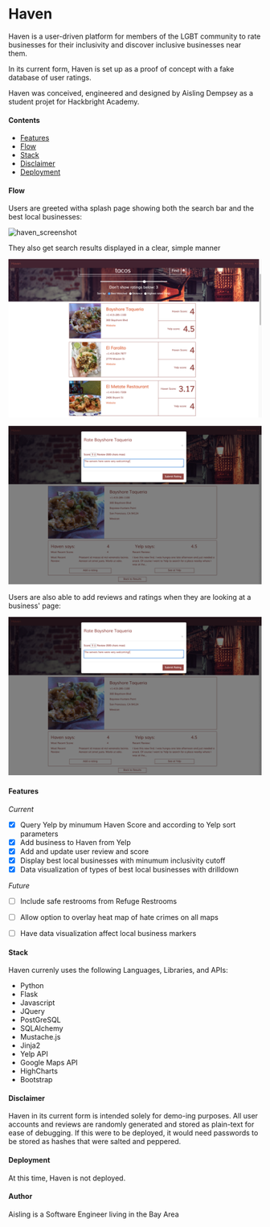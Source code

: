 # Haven

Haven is a user-driven platform for members of the LGBT community to 
rate businesses for their inclusivity and discover inclusive businesses 
near them.

In its current form, Haven is set up as a proof of concept with a fake 
database of user ratings. 

Haven was conceived, engineered and designed by Aisling Dempsey as a 
student projet for Hackbright Academy.

#### Contents
- [Features](#features)
- [Flow](#flow)
- [Stack](#stack)
- [Disclaimer](#disclaimer)
- [Deployment](#deployment)

#### Flow
Users are greeted witha splash page showing both the search bar 
and the best local businesses:

![haven_screenshot](static/images/readme-splash.png)

They also get search results displayed in a clear, simple manner

![haven_screenshot](static/images/readme-query.png)

![haven_screenshot](static/images/readme-review.png)

Users are also able to add reviews and ratings when they are looking at a business' page:

![haven_screenshot](static/images/readme-review.png)


#### Features
*Current*
- [x] Query Yelp by minumum Haven Score and according to Yelp sort parameters
- [x] Add business to Haven from Yelp
- [x] Add and update user review and score
- [x] Display best local businesses with minumum inclusivity cutoff
- [x] Data visualization of types of best local businesses with drilldown

*Future*
- [ ] Include safe restrooms from Refuge Restrooms
- [ ] Allow option to overlay heat map of hate crimes on all maps
- [ ] Have data visualization affect local business markers
 

#### Stack
Haven currenly uses the following Languages, Libraries, and APIs:
-  Python
-  Flask
-  Javascript
-  JQuery
-  PostGreSQL
-  SQLAlchemy
-  Mustache.js
-  Jinja2
-  Yelp API
-  Google Maps API
-  HighCharts
-  Bootstrap

#### Disclaimer
Haven in its current form is intended solely for demo-ing purposes. All user accounts and reviews are randomly generated and stored as plain-text for ease of debugging. If this were to be deployed, it would need passwords to be stored as hashes that were salted and peppered.

#### Deployment
At this time, Haven is not deployed.

#### Author
Aisling is a Software Engineer living in the Bay Area
